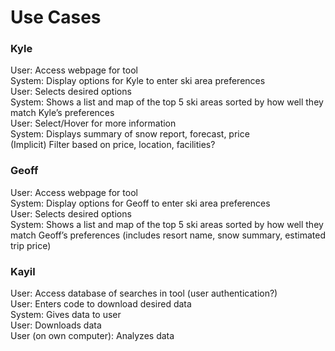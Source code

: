 # Use Cases

### Kyle
User: Access webpage for tool\
System: Display options for Kyle to enter ski area preferences\
User: Selects desired options\
System: Shows a list and map of the top 5 ski areas sorted by how well they match Kyle’s preferences\
User: Select/Hover for more information\
System: Displays summary of snow report, forecast, price\
(Implicit) Filter based on price, location, facilities?

### Geoff
User: Access webpage for tool\
System: Display options for Geoff to enter ski area preferences\
User: Selects desired options\
System: Shows a list and map of the top 5 ski areas sorted by how well they match Geoff’s preferences (includes resort name, snow summary, estimated trip price)

### Kayil
User: Access database of searches in tool (user authentication?)\
User: Enters code to download desired data\
System: Gives data to user\
User: Downloads data\
User (on own computer): Analyzes data
